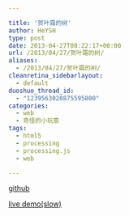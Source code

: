 ```yaml
---

title: '贺叶霜的树'
author: HeYSH
type: post
date: 2013-04-27T08:22:17+00:00
url: /2013/04/27/贺叶霜的树/
aliases:
  - /2013/04/27/贺叶霜的树/
cleanretina_sidebarlayout:
  - default
duoshuo_thread_id:
  - "1239563020875595800"
categories:
  - web
  - 奇怪的小玩意
tags:
  - html5
  - processing
  - processing.js
  - web

---
```

[github](https://github.com/heyeshuang/my_tree_2d)



[live demo(slow)](http://heyeshuang.github.io/my_tree_2d)

